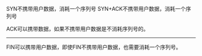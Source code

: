 SYN不携带用户数据，消耗一个序列号
SYN+ACK不携带用户数据，消耗一个序列号

ACK可以携带数据，如果不携带用户数据是不消耗序列号的。

---

FIN可以携带用户数据，即使FIN不携带用户数据，也需要消耗一个序列号。